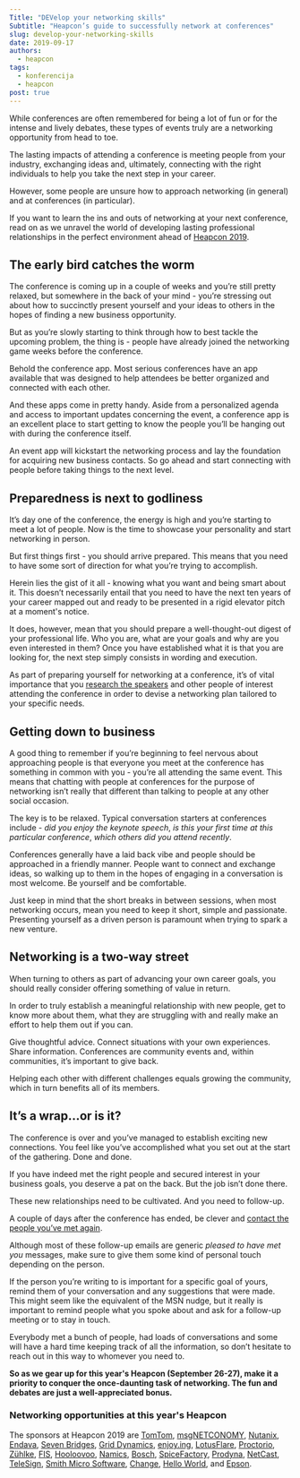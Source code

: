 ```yaml
---
Title: "DEVelop your networking skills"
Subtitle: "Heapcon’s guide to successfully network at conferences"
slug: develop-your-networking-skills
date: 2019-09-17
authors:
  - heapcon
tags:
  - konferencija
  - heapcon
post: true
---
```


While conferences are often remembered for being a lot of fun or for the intense and lively debates, these types of events truly are a networking opportunity from head to toe.

The lasting impacts of attending a conference is meeting people from your industry, exchanging ideas and, ultimately, connecting with the right individuals to help you take the next step in your career.

However, some people are unsure how to approach networking (in general) and at conferences (in particular).

If you want to learn the ins and outs of networking at your next conference, read on as we unravel the world of developing lasting professional relationships in the perfect environment ahead of [Heapcon 2019](https://heapcon.io/).

## The early bird catches the worm

The conference is coming up in a couple of weeks and you’re still pretty relaxed, but somewhere in the back of your mind - you’re stressing out about how to succinctly present yourself and your ideas to others in the hopes of finding a new business opportunity.

But as you’re slowly starting to think through how to best tackle the upcoming problem, the thing is - people have already joined the networking game weeks before the conference.

Behold the conference app. Most serious conferences have an app available that was designed to help attendees be better organized and connected with each other.

And these apps come in pretty handy. Aside from a personalized agenda and access to important updates concerning the event, a conference app is an excellent place to start getting to know the people you’ll be hanging out with during the conference itself.

An event app will kickstart the networking process and lay the foundation for acquiring new business contacts. So go ahead and start connecting with people before taking things to the next level.

## Preparedness is next to godliness

It’s day one of the conference, the energy is high and you’re starting to meet a lot of people. Now is the time to showcase your personality and start networking in person.

But first things first - you should arrive prepared. This means that you need to have some sort of direction for what you’re trying to accomplish.

Herein lies the gist of it all - knowing what you want and being smart about it. This doesn’t necessarily entail that you need to have the next ten years of your career mapped out and ready to be presented in a rigid elevator pitch at a moment's notice.

It does, however, mean that you should prepare a well-thought-out digest of your professional life. Who you are, what are your goals and why are you even interested in them? Once you have established what it is that you are looking for, the next step simply consists in wording and execution.

As part of preparing yourself for networking at a conference, it’s of vital importance that you [research the speakers](https://heapcon.io/speakers/) and other people of interest attending the conference in order to devise a networking plan tailored to your specific needs.

## Getting down to business

A good thing to remember if you’re beginning to feel nervous about approaching people is that everyone you meet at the conference has something in common with you - you’re all attending the same event. This means that chatting with people at conferences for the purpose of networking isn’t really that different than talking to people at any other social occasion.

The key is to be relaxed. Typical conversation starters at conferences include - *did you enjoy the keynote speech*, *is this your first time at this particular conference*, *which others did you attend recently*.

Conferences generally have a laid back vibe and people should be approached in a friendly manner. People want to connect and exchange ideas, so walking up to them in the hopes of engaging in a conversation is most welcome. Be yourself and be comfortable.

Just keep in mind that the short breaks in between sessions, when most networking occurs, mean you need to keep it short, simple and passionate. Presenting yourself as a driven person is paramount when trying to spark a new venture.

## Networking is a two-way street

When turning to others as part of advancing your own career goals, you should really consider offering something of value in return.

In order to truly establish a meaningful relationship with new people, get to know more about them, what they are struggling with and really make an effort to help them out if you can.

Give thoughtful advice. Connect situations with your own experiences. Share information. Conferences are community events and, within communities, it’s important to give back.

Helping each other with different challenges equals growing the community, which in turn benefits all of its members.

## It’s a wrap...or is it?

The conference is over and you’ve managed to establish exciting new connections. You feel like you’ve accomplished what you set out at the start of the gathering. Done and done.

If you have indeed met the right people and secured interest in your business goals, you deserve a pat on the back. But the job isn’t done there.

These new relationships need to be cultivated. And you need to follow-up.

A couple of days after the conference has ended, be clever and [contact the people you’ve met again](https://www.hubspot.com/sales/follow-up-email-after-meeting-networking).

Although most of these follow-up emails are generic *pleased to have met you* messages, make sure to give them some kind of personal touch depending on the person.

If the person you’re writing to is important for a specific goal of yours, remind them of your conversation and any suggestions that were made. This might seem like the equivalent of the MSN nudge, but it really is important to remind people what you spoke about and ask for a follow-up meeting or to stay in touch.

Everybody met a bunch of people, had loads of conversations and some will have a hard time keeping track of all the information, so don’t hesitate to reach out in this way to whomever you need to.



**So as we gear up for this year's Heapcon (September 26-27), make it a priority to conquer the once-daunting task of networking. The fun and debates are just a well-appreciated bonus.**



### Networking opportunities at this year's Heapcon

The sponsors at Heapcon 2019 are [TomTom](https://www.tomtom.com/en_gb/), [msgNETCONOMY](https://www.msgnetconomy.net/), [Nutanix](https://www.nutanix.com/en), [Endava](https://www.endava.com/en), [Seven Bridges](https://www.sevenbridges.com/), [Grid Dynamics](https://www.griddynamics.com/), [enjoy.ing](https://www.enjoying.rs/), [LotusFlare](https://www.lotusflare.com/), [Proctorio](https://proctorio.com/), [Zühlke](https://zuehlke.com/rs/en), [FIS](https://www.fisglobal.com/), [Hooloovoo](https://hooloovoo.rs/), [Namics](https://namics.com/en), [Bosch](https://www.bosch.rs/), [SpiceFactory](https://spicefactory.co/), [Prodyna](https://www.prodyna.com/), [NetCast](https://netcast.rs/), [TeleSign](https://www.telesign.com/), [Smith Micro Software](https://www.smithmicro.com/), [Change](https://www.changecon.com/), [Hello World](https://www.helloworld.rs/), and [Epson](https://www.epson.rs).
